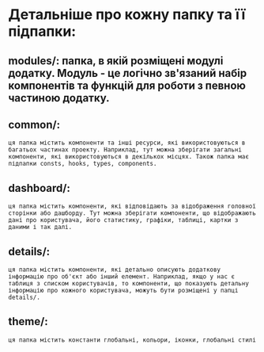 # Детальніше про кожну папку та її підпапки:

## modules/: папка, в якій розміщені модулі додатку. Модуль - це логічно зв'язаний набір компонентів та функцій для роботи з певною частиною додатку.

## common/:

    ця папка містить компоненти та інші ресурси, які використовуються в багатьох частинах проекту. Наприклад, тут можна зберігати загальні компоненти, які використовуються в декількох місцях. Також папка має підпапки consts, hooks, types, components.

## dashboard/:

    ця папка містить компоненти, які відповідають за відображення головної сторінки або дашборду. Тут можна зберігати компоненти, що відображають дані про користувача, його статистику, графіки, таблиці, картки з даними і так далі.

## details/:

    ця папка містить компоненти, які детально описують додаткову інформацію про об'єкт або інший елемент. Наприклад, якщо у нас є таблиця з списком користувачів, то компоненти, що показують детальну інформацію про кожного користувача, можуть бути розміщені у папці details/.

## theme/:

    ця папка містить константи глобальні, кольори, іконки, глобальні стилі
